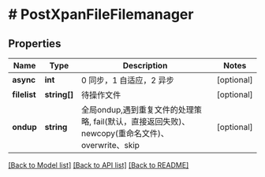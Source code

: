 # # PostXpanFileFilemanager

## Properties

Name | Type | Description | Notes
------------ | ------------- | ------------- | -------------
**async** | **int** | 0 同步，1 自适应，2 异步 | [optional]
**filelist** | **string[]** | 待操作文件 | [optional]
**ondup** | **string** | 全局ondup,遇到重复文件的处理策略, fail(默认，直接返回失败)、newcopy(重命名文件)、overwrite、skip | [optional]

[[Back to Model list]](../../README.md#models) [[Back to API list]](../../README.md#endpoints) [[Back to README]](../../README.md)
